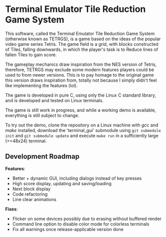 # Terminal Emulator Tile Reduction Game System

This software, called the Terminal Emulator Tile Reduction Game System (otherwise known as TETRGS), is a game based on the ideas of the popular video game series Tetris. The game field is a grid, with blocks constructed of Tiles, falling downwards, in which the player's task is to Reduce lines of fallen Tiles to gain score.

The gameplay mechanics draw inspiration from the NES version of Tetris, therefore, TETRGS may exclude some modern features players could be used to from newer versions. This is to pay homage to the original game this version draws inspiration from, totally not because I simply didn't feel like implementing the features (lol).

The game is developed in pure C, using only the Linux C standard library, and is developed and tested on Linux terminals.

The game is still work in progress, and while a working demo is available, everything is still subject to change.

To try out the demo, clone the repository on a Linux machine with *gcc* and *make* installed, download the 'terminal_gui' submodule using `git submodule init` and `git submodule update` and execute `make run` in a sufficiently large (>=48x24) terminal.

## Development Roadmap

**Features**:
- Better + dynamic GUI, including dialogs instead of key presses
- High score display, updating and saving/loading
- Next block display
- Code refactoring
- Line clear animations

**Fixes**:
- Flicker on some devices possibly due to erasing without buffered render
- Command line option to disable color mode for colorless terminals
- Fix all warnings once release-applicable version done
